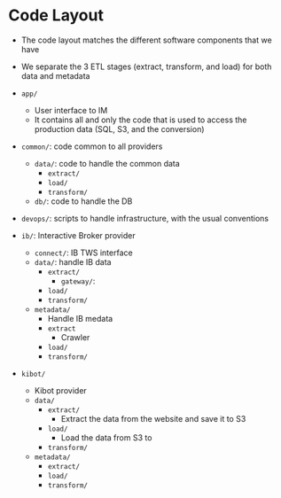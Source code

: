 # Code Layout

- The code layout matches the different software components that we have

- We separate the 3 ETL stages (extract, transform, and load) for both data and
  metadata

- ```app/```
  - User interface to IM
  - It contains all and only the code that is used to access the production data
    (SQL, S3, and the conversion)
    
- ```common/```: code common to all providers
  - ```data/```: code to handle the common data
    - ```extract/```
    - ```load/```
    - ```transform/```
  - ```db/```: code to handle the DB
  
- ```devops/```: scripts to handle infrastructure, with the usual conventions
  
- ```ib/```: Interactive Broker provider
  - ```connect/```: IB TWS interface
  - ```data/```: handle IB data
    - ```extract/```
      - ```gateway/```: 
    - ```load/```
    - ```transform/```
  - ```metadata/```
    - Handle IB medata
    - ```extract```
      - Crawler
    - ```load/```
    - ```transform/```
      
- ```kibot/```
  - Kibot provider
  - ```data/```
    - ```extract/```
      - Extract the data from the website and save it to S3
    - ```load/```
      - Load the data from S3 to 
    - ```transform/```
  - ```metadata/```
    - ```extract/```
    - ```load/```
    - ```transform/```